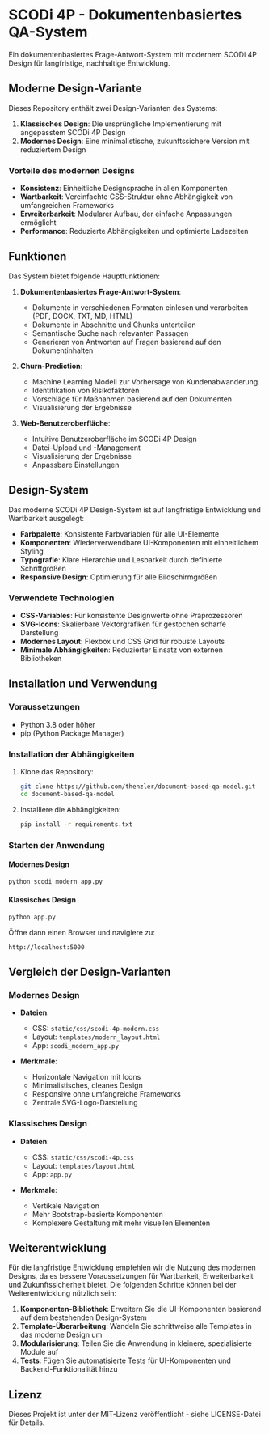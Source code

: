 # SCODi 4P - Dokumentenbasiertes QA-System

Ein dokumentenbasiertes Frage-Antwort-System mit modernem SCODi 4P Design für langfristige, nachhaltige Entwicklung.

## Moderne Design-Variante

Dieses Repository enthält zwei Design-Varianten des Systems:

1. **Klassisches Design**: Die ursprüngliche Implementierung mit angepasstem SCODi 4P Design
2. **Modernes Design**: Eine minimalistische, zukunftssichere Version mit reduziertem Design

### Vorteile des modernen Designs

- **Konsistenz**: Einheitliche Designsprache in allen Komponenten
- **Wartbarkeit**: Vereinfachte CSS-Struktur ohne Abhängigkeit von umfangreichen Frameworks
- **Erweiterbarkeit**: Modularer Aufbau, der einfache Anpassungen ermöglicht
- **Performance**: Reduzierte Abhängigkeiten und optimierte Ladezeiten

## Funktionen

Das System bietet folgende Hauptfunktionen:

1. **Dokumentenbasiertes Frage-Antwort-System**:
   - Dokumente in verschiedenen Formaten einlesen und verarbeiten (PDF, DOCX, TXT, MD, HTML)
   - Dokumente in Abschnitte und Chunks unterteilen
   - Semantische Suche nach relevanten Passagen
   - Generieren von Antworten auf Fragen basierend auf den Dokumentinhalten

2. **Churn-Prediction**:
   - Machine Learning Modell zur Vorhersage von Kundenabwanderung
   - Identifikation von Risikofaktoren
   - Vorschläge für Maßnahmen basierend auf den Dokumenten
   - Visualisierung der Ergebnisse

3. **Web-Benutzeroberfläche**:
   - Intuitive Benutzeroberfläche im SCODi 4P Design
   - Datei-Upload und -Management
   - Visualisierung der Ergebnisse
   - Anpassbare Einstellungen

## Design-System

Das moderne SCODi 4P Design-System ist auf langfristige Entwicklung und Wartbarkeit ausgelegt:

- **Farbpalette**: Konsistente Farbvariablen für alle UI-Elemente
- **Komponenten**: Wiederverwendbare UI-Komponenten mit einheitlichem Styling
- **Typografie**: Klare Hierarchie und Lesbarkeit durch definierte Schriftgrößen
- **Responsive Design**: Optimierung für alle Bildschirmgrößen

### Verwendete Technologien

- **CSS-Variables**: Für konsistente Designwerte ohne Präprozessoren
- **SVG-Icons**: Skalierbare Vektorgrafiken für gestochen scharfe Darstellung
- **Modernes Layout**: Flexbox und CSS Grid für robuste Layouts
- **Minimale Abhängigkeiten**: Reduzierter Einsatz von externen Bibliotheken

## Installation und Verwendung

### Voraussetzungen

- Python 3.8 oder höher
- pip (Python Package Manager)

### Installation der Abhängigkeiten

1. Klone das Repository:
   ```bash
   git clone https://github.com/thenzler/document-based-qa-model.git
   cd document-based-qa-model
   ```

2. Installiere die Abhängigkeiten:
   ```bash
   pip install -r requirements.txt
   ```

### Starten der Anwendung

#### Modernes Design

```bash
python scodi_modern_app.py
```

#### Klassisches Design

```bash
python app.py
```

Öffne dann einen Browser und navigiere zu:
```
http://localhost:5000
```

## Vergleich der Design-Varianten

### Modernes Design

- **Dateien**: 
  - CSS: `static/css/scodi-4p-modern.css`
  - Layout: `templates/modern_layout.html`
  - App: `scodi_modern_app.py`

- **Merkmale**:
  - Horizontale Navigation mit Icons
  - Minimalistisches, cleanes Design
  - Responsive ohne umfangreiche Frameworks
  - Zentrale SVG-Logo-Darstellung

### Klassisches Design

- **Dateien**:
  - CSS: `static/css/scodi-4p.css`
  - Layout: `templates/layout.html`
  - App: `app.py`

- **Merkmale**:
  - Vertikale Navigation
  - Mehr Bootstrap-basierte Komponenten
  - Komplexere Gestaltung mit mehr visuellen Elementen

## Weiterentwicklung

Für die langfristige Entwicklung empfehlen wir die Nutzung des modernen Designs, da es bessere Voraussetzungen für Wartbarkeit, Erweiterbarkeit und Zukunftssicherheit bietet. Die folgenden Schritte können bei der Weiterentwicklung nützlich sein:

1. **Komponenten-Bibliothek**: Erweitern Sie die UI-Komponenten basierend auf dem bestehenden Design-System
2. **Template-Überarbeitung**: Wandeln Sie schrittweise alle Templates in das moderne Design um
3. **Modularisierung**: Teilen Sie die Anwendung in kleinere, spezialisierte Module auf
4. **Tests**: Fügen Sie automatisierte Tests für UI-Komponenten und Backend-Funktionalität hinzu

## Lizenz

Dieses Projekt ist unter der MIT-Lizenz veröffentlicht - siehe LICENSE-Datei für Details.